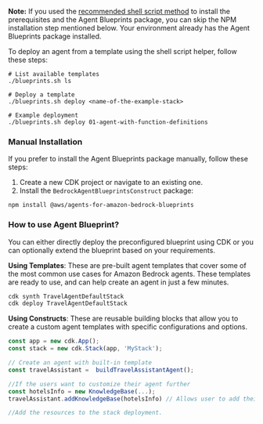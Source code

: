 **Note:** If you used the [recommended shell script method](./prerequisite.md) to install the prerequisites and the Agent Blueprints package, you can skip the NPM installation step mentioned below. Your environment already has the Agent Blueprints package installed.

To deploy an agent from a template using the shell script helper, follow these steps:

```title="Find and deploy agent templates using shell script"
# List available templates
./blueprints.sh ls 

# Deploy a template
./blueprints.sh deploy <name-of-the-example-stack> 

# Example deployment
./blueprints.sh deploy 01-agent-with-function-definitions
```

<h3>Manual Installation </h3>

If you prefer to install the Agent Blueprints package manually, follow these steps:

1. Create a new CDK project or navigate to an existing one.    
2. Install the `BedrockAgentBlueprintsConstruct` package:

```
npm install @aws/agents-for-amazon-bedrock-blueprints
```

<h3>How to use Agent Blueprint?</h3>

You can either directly deploy the preconfigured blueprint using CDK or you can optionally extend the blueprint based on your requirements. 

**Using Templates**: These are pre-built agent templates that cover some of the most common use cases for Amazon Bedrock agents. These templates are ready to use, and can help create an agent in just a few minutes.

```ts title="preconfigured-travel-agent.ts"
cdk synth TravelAgentDefaultStack
cdk deploy TravelAgentDefaultStack
```

**Using Constructs**: These are reusable building blocks that allow you to create a custom agent templates with specific configurations and options.

```ts title="customize-preconfigured-travel-agent.ts"
const app = new cdk.App();
const stack = new cdk.Stack(app, 'MyStack');

// Create an agent with built-in template
const travelAssistant =  buildTravelAssistantAgent();

//If the users want to customize their agent further
const hotelsInfo = new KnowledgeBase(...); 
travelAssistant.addKnowledgeBase(hotelsInfo) // Allows user to add their own resources

//Add the resources to the stack deployment.
```
